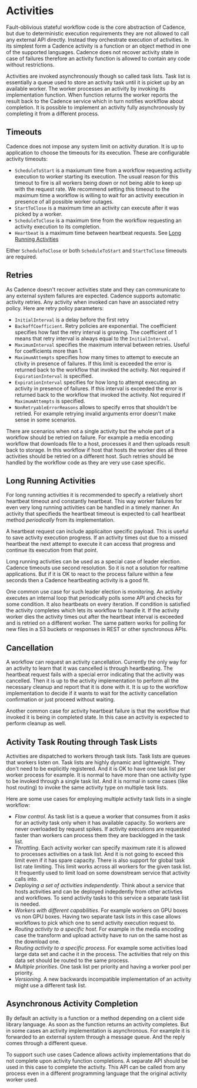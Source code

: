 # Activities

Fault-oblivious stateful workflow code is the core abstraction of Cadence, but due to deterministic execution requirements they are not allowed to call any external API directly.
Instead they orchestrate execution of activities. In its simplest form a Cadence activity is a function or an object method in one of the supported languages.
Cadence does not recover activity state in case of failures therefore an activity function is allowed to contain any code without restrictions.

Activities are invoked asynchronously though so called task lists. Task list is essentially a queue used to store an activity task until it is picket up by an available worker. The worker processes an activity by invoking its implementation function. When function returns the worker reports the result back to the Cadence service which in turn notifies worklflow about completion. It is possible to implement an activity fully asynchronously by completing it from a different process.

## Timeouts

Cadence does not impose any system limit on activity duration. It is up to application to choose the timeouts for its execution. These are configurable activity timeouts:

- `ScheduleToStart` is a maxiumum time from a workflow requesting activity execution to worker starting its execution. The usual reason for this timeout to fire is all workers being down or not being able to keep up with the request rate. We recommend setting this timeout to the maximum time a workflow is willing to wait for an activity execution in presence of all possible worker outages.
- `StartToClose` is a maximum time an activity can execute after it was picked by a worker.
- `ScheduleToClose` is a maximum time from the workflow requesting an activity execution to its completion.
- `Heartbeat` is a maximum time between heartbeat requests. See [Long Running Activities](#long-running-activities)

Either `ScheduleToClose` or both `ScheduleToStart` and `StartToClose` timeouts are required.

## Retries

As Cadence doesn't recover activities state and they can communicate to any external system failures are expected. Cadence supports automatic activity retries. Any activity when invoked can have an associated retry policy. Here are retry policy parameters:

- `InitialInterval` is a delay before the first retry
- `BackoffCoefficient`. Retry policies are exponential. The coefficient specifies how fast the retry interval is growing. The coefficient of 1 means that retry interval is always equal to the `InitialInterval`.
- `MaximumInterval` specifies the maximum interval between retries. Useful for coefficients more than 1.
- `MaximumAttempts` specifies how many times to attempt to execute an ctivity in presence of failures. If this limit is exceeded the error is returned back to the workflow that invoked the activity. Not required if `ExpirationInterval` is specified.
- `ExpirationInterval` specifies for how long to attempt executing an activity in presence of failures. If this interval is exceeded the error is returned back to the workflow that invoked the activity. Not required if `MaximumAttempts` is specified.
- `NonRetryableErrorReasons` allows to specify erros that shouldn't be retried. For example retrying invalid arguments error doesn't make sense in some scenarios.

There are scenarios when not a single activity but the whole part of a workflow should be retried on failure. For example a media encoding workflow that downloads file to a host, processes it and then uploads result back to storage. In this workflow if host that hosts the worker dies all three activities should be retried on a different host. Such retries should be handled by the workflow code as they are very use case specific.

## Long Running Activities

For long running activities it is recommended to specify a relatively short heartbeat timeout and constantly heartbeat. This way worker failures for even very long running activities can be handled in a timely manner. An activity that specifieds the heartbeat timeout is expected to call heartbeat method _periodically_ from its implementation.

A heartbeat request can include applicaiton specific payload. This is useful to save activity execution progress. If an activity times out due to a missed heartbeat the next attempt to execute it can access that progress and continue its execution from that point.

Long running activities can be used as a special case of leader election. Cadence timeouts use second resolution. So it is not a solution for realtime applications. But if it is OK to react to the process failure within a few seconds then a Cadence heartbeating activity is a good fit.

One common use case for such leader election is monitoring. An activity executes an internal loop that periodically polls some API and checks for some condition. It also heartbeats on every iteration. If condition is satisfied the activity completes which lets its workflow to handle it. If the activity worker dies the activity times out after the heartbeat interval is exceeded and is retried on a different worker. The same pattern works for polling for new files in a S3 buckets or responses in REST or other synchronous APIs.

## Cancellation

A workflow can request an activity cancellation. Currently the only way for an activity to learn that it was cancelled is through heartbeating. The heartbeat request fails with a special error indicating that the activity was cancelled. Then it is up to the activity implementation to perform all the necessary cleanup and report that it is done with it. It is up to the workflow implementation to decide if it wants to wait for the activity cancellation confirmation or just proceed without waiting.

Another common case for activity heartbeat failure is that the workflow that invoked it is being in completed state. In this case an activity is expected to perform cleanup as well.

## Activity Task Routing through Task Lists

Activities are dispatched to workers through task lists. Task lists are queues that workers listen on. Task lists are highly dynamic and lightweight. They don't need to be explicitly registered. And it is OK to have one task list per worker process for example. It is normal to have more than one activity type to be invoked through a single task list. And it is normal in some cases (like host routing) to invoke the same activity type on multiple task lists.

Here are some use cases for employing multiple activity task lists in a single workflow:

- _Flow control_. As task list is a queue a worker that consumes from it asks for an activity task only when it has available capacity. So workers are never overloaded by request spikes. If activity executions are requested faster than workers can process them they are backlogged in the task list.
- _Throttling_. Each activity worker can specify maximum rate it is allowed to processes activities on a task list. And it is not going to exceed this limit even if it has spare capacity. There is also support for global task list rate limiting. This limit works across all workers for the given task list. It frequently used to limit load on some downstream service that activity calls into.
- _Deploying a set of activities independently_. Think about a service that hosts activities and can be deployed indepdently from other activties and workflows. To send activity tasks to this service a separate task list is needed.
- _Workers with different capabilities_. For example workers on GPU boxes vs non GPU boxes. Having two separate task lists in this case allows workflows to pick which one to send activity execution request to.
- _Routing activity to a specific host_. For example in the media encoding case the transform and upload activity have to run on the same host as the download one.
- _Routing activity to a specific process_. For example some activities load large data set and cache it in the process. The activities that rely on this data set should be routed to the same process.
- _Multiple priorities_. One task list per priority and having a worker pool per priority.
- _Versioning_. A new backwards incompatible implementation of an activity might use a different task list.

## Asynchronous Activity Completion

By default an activity is a function or a method depending on a client side library language. As soon as the function returns an activity completes. But in some cases an activity implementation is asynchronous. For example it is forwarded to an external system through a message queue. And the reply comes through a different queue.

To support such use cases Cadence allows activity implementations that do not complete upon activity function completions. A separate API should be used in this case to complete the activity. This API can be called from any process even in a different programming language that the original activity worker used.